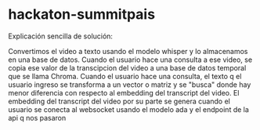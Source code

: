 # hackaton-summitpais

Explicación sencilla de solución:

Convertimos el video a texto usando el modelo whisper y lo almacenamos en una base de datos. Cuando el usuario hace una consulta a ese video, se copia ese valor de la transcipcion del video a una base de datos temporal que se llama Chroma. Cuando el usuario hace una consulta, el texto q el usuario ingreso se transforma a un vector o matriz y se "busca" donde hay menor diferencia con respecto al embedding del transcript del video. El embedding del transcript del video por su parte se genera cuando el usuario se conecta al websocket usando el modelo ada y el endpoint de la api q nos pasaron
